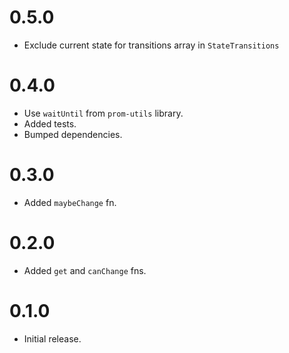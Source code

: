 # 0.5.0

-   Exclude current state for transitions array in `StateTransitions`

# 0.4.0

-   Use `waitUntil` from `prom-utils` library.
-   Added tests.
-   Bumped dependencies.

# 0.3.0

-   Added `maybeChange` fn.

# 0.2.0

-   Added `get` and `canChange` fns.

# 0.1.0

-   Initial release.

